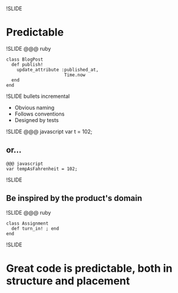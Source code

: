 !SLIDE
# Predictable #

!SLIDE
    @@@ ruby

    class BlogPost
      def publish!
        update_attribute :published_at,
                          Time.now
      end
    end

!SLIDE bullets incremental
* Obvious naming
* Follows conventions
* Designed by tests

!SLIDE
    @@@ javascript
    var t = 102;

## or... ##
    
    @@@ javascript
    var tempAsFahrenheit = 102;

!SLIDE
## Be inspired by the product's domain ##

!SLIDE
    @@@ ruby

    class Assignment
      def turn_in! ; end
    end

!SLIDE
# Great code is predictable, both in structure and placement #
